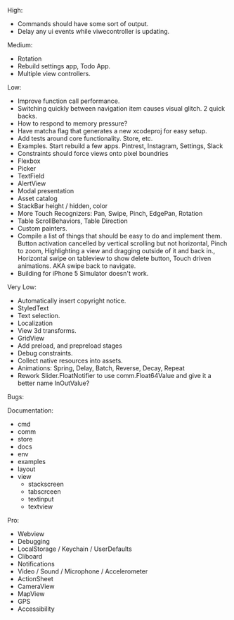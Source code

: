 High:
* Commands should have some sort of output.
* Delay any ui events while viwecontroller is updating.

Medium:
* Rotation
* Rebuild settings app, Todo App.
* Multiple view controllers.

Low:
* Improve function call performance.
* Switching quickly between navigation item causes visual glitch. 2 quick backs.
* How to respond to memory pressure?
* Have matcha flag that generates a new xcodeproj for easy setup.
* Add tests around core functionality. Store, etc.
* Examples. Start rebuild a few apps. Pintrest, Instagram, Settings, Slack
* Constraints should force views onto pixel boundries
* Flexbox
* Picker
* TextField
* AlertView
* Modal presentation
* Asset catalog
* StackBar height / hidden, color
* More Touch Recognizers: Pan, Swipe, Pinch, EdgePan, Rotation
* Table ScrollBehaviors, Table Direction
* Custom painters.
* Compile a list of things that should be easy to do and implement them. Button activation cancelled by vertical scrolling but not horizontal, Pinch to zoom, Highlighting a view and dragging outside of it and back in., Horizontal swipe on tableview to show delete button, Touch driven animations. AKA swipe back to navigate.
* Building for iPhone 5 Simulator doesn't work.

Very Low:
* Automatically insert copyright notice.
* StyledText
* Text selection.
* Localization
* View 3d transforms.
* GridView
* Add preload, and prepreload stages
* Debug constraints.
* Collect native resources into assets.
* Animations: Spring, Delay, Batch, Reverse, Decay, Repeat
* Rework Slider.FloatNotifier to use comm.Float64Value and give it a better name InOutValue?

Bugs:

Documentation:
* cmd
* comm
* store
* docs
* env
* examples
* layout
* view 
    * stackscreen
    * tabscrceen
    * textinput
    * textview

Pro:
* Webview
* Debugging
* LocalStorage / Keychain / UserDefaults
* Cliboard
* Notifications
* Video / Sound / Microphone / Accelerometer
* ActionSheet
* CameraView
* MapView
* GPS
* Accessibility
